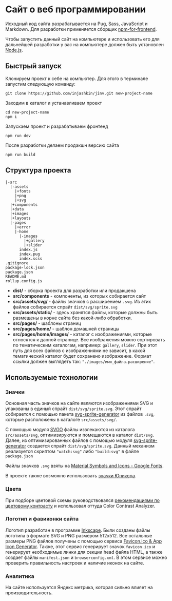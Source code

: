 # Сайт о веб программировании

Исходный код сайта разрабатывается на Pug, Sass, JavaScript и Markdown. Для разработки применяется сборщик [npm-for-frontend](https://github.com/injashkin/npm-for-frontend).

Чтобы запустить данный сайт на компьютере и использовать его для дальнейшей разработки у вас на компьютере должен быть установлен [Node.js](https://nodejs.org/).

## Быстрый запуск

Клонируем проект к себе на компьютер. Для этого в терминале запустим следующую команду:

```
git clone https://github.com/injashkin/jinv.git new-project-name
```

Заходим в каталог и устанавливаем проект

```
cd new-project-name
npm i
```

Запускаем проект и разрабатываем фронтенд

```
npm run dev
```

После разработки делаем продакшн версию сайта

```
npm run build
```

## Структура проекта

```
|-src
  |-assets
    |+fonts
    |+png
    |+svg
  |+components
  |+data
  |+images
  |+layouts
  |-pages
    |+error
    |-home
      |-images
        |+gallery
        |+slider
      index.js
      index.pug
      index.scss
.gitignore
package-lock.json
package.json
README.md
rollup.config.js
```

- **dist/** - сборка проекта для разработки или продакшена
- **src/components** - компоненты, из которых собирается сайт
- **src/assets/svg/** - файлы значков с расширением `.svg`. Из этих файлов собирается спрайт `dist/svg/sprite.svg`
- **src/assets/static/** - здесь хранятся файлы, которые должны быть размещены в корне сайта без какой-либо обработки.
- **src/pages/** - шаблоны страниц
- **src/pages/home/** - шаблон домашней страницы
- **src/pages/home/images/** - каталог с изображениями, которые относятся к данной странице. Все изображения можно сортировать по тематическим каталогам, например: `gallery`, `slider`. При этот путь для всех файлов с изображениями не зависит, в какой тематический каталог будет сохранено изображение. Формат ссылки должен выглядеть так: `"./images/имя_файла.расширение"`.

## Используемые технологии

### Значки

Основная часть значков на сайте являются изображениями SVG и упакованы в единый спрайт `dist/svg/sprite.svg`. Этот спрайт собирается с помощью пакета [svg-sprite-generator](https://www.npmjs.com/package/svg-sprite-generator) из файлов `.svg`, которые расположены в каталоге `src/assets/svg/`.

С помощью модуля [SVGO](https://www.npmjs.com/package/svgo) файлы извлекаются из каталога `src/assets/svg`, оптимизируются и помещаются в каталог `dist/svg`. Далее, из оптимизированных файлов с помощью модуля [svg-sprite-generator](https://www.npmjs.com/package/svg-sprite-generator) создается спрайт `dist/svg/sprite.svg`. Данный механизм реализуется скриптом `"watch:svg"` либо `"build:svg"` в файле `package.json`

Файлы значков `.svg` взяты на [Material Symbols and Icons - Google Fonts](https://fonts.google.com/icons?icon.set=Material+Icons).

В проекте также возможно использовать [значки Юникода](https://unicode-table.com/ru/).

### Цвета

При подборе цветовой схемы руководствовался [рекомендациями по цветовому контрасту](https://dequeuniversity.com/rules/axe/4.4/color-contrast) и использовал оттуда Color Contrast Analyzer.

### Логотип и фавиконки сайта

Логотип разработан в программе [Inkscape](https://inkscape.org/ru/). Были созданы файлы логотипа в формате SVG и PNG размером 512х512. Все остальные размеры PNG файлов получены с помощью сервиса [Favicon.ico & App Icon Generator](https://www.favicon-generator.org/). Также, этот сервис генерирует значок `favicon.ico` и генерирует необходимые линки для секции head файла HTML, а также создает файлы `manifest.json` и `browserconfig.xml`. В этом сервисе можно проверить правильность настроек и наличие иконок на сайте.

### Аналитика

На сайте используется Яндекс метрика, которая сильно влияет на производительность.
